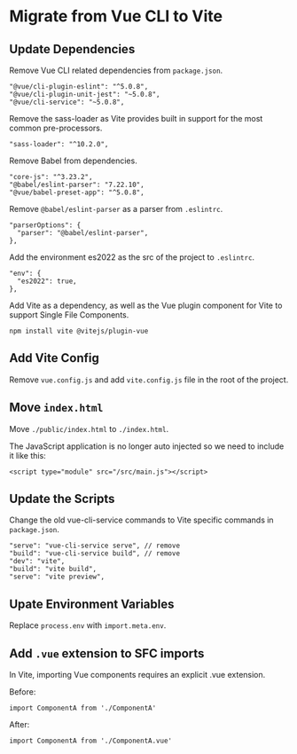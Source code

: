 # Migrate from Vue CLI to Vite

## Update Dependencies

Remove Vue CLI related dependencies from `package.json`.

```
"@vue/cli-plugin-eslint": "^5.0.8",
"@vue/cli-plugin-unit-jest": "~5.0.8",
"@vue/cli-service": "~5.0.8",
```

Remove the sass-loader as Vite provides built in support for the most common pre-processors.

```
"sass-loader": "^10.2.0",
```

Remove Babel from dependencies.

```
"core-js": "^3.23.2",
"@babel/eslint-parser": "7.22.10",
"@vue/babel-preset-app": "^5.0.8",
```

Remove `@babel/eslint-parser` as a parser from `.eslintrc`.

```
"parserOptions": {
  "parser": "@babel/eslint-parser",
},
```

Add the environment es2022 as the src of the project to `.eslintrc`.

```
"env": {
  "es2022": true,
},
```

Add Vite as a dependency, as well as the Vue plugin component for Vite to support Single File Components.

```
npm install vite @vitejs/plugin-vue
```

## Add Vite Config

Remove `vue.config.js` and add `vite.config.js` file in the root of the project.

## Move `index.html`

Move `./public/index.html` to `./index.html`.

The JavaScript application is no longer auto injected so we need to include it like this:

```
<script type="module" src="/src/main.js"></script>
```

## Update the Scripts

Change the old vue-cli-service commands to Vite specific commands in `package.json`.

```
"serve": "vue-cli-service serve", // remove
"build": "vue-cli-service build", // remove
"dev": "vite",
"build": "vite build",
"serve": "vite preview",
```

## Upate Environment Variables

Replace `process.env` with `import.meta.env`.

## Add `.vue` extension to SFC imports

In Vite, importing Vue components requires an explicit .vue extension.

Before:

```
import ComponentA from './ComponentA'
```

After:

```
import ComponentA from './ComponentA.vue'
```
